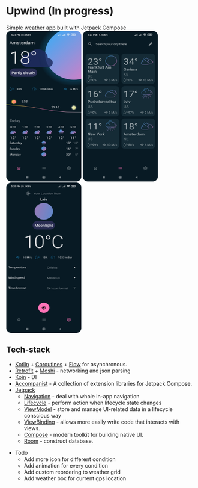 # Upwind (In progress)
Simple weather app built with Jetpack Compose  
<img src="https://github.com/vadymbit/Upwind/blob/master/media/home.png" width="200" height="400">
<img src="https://github.com/vadymbit/Upwind/blob/master/media/list.png" width="200" height="400">
<img src="https://github.com/vadymbit/Upwind/blob/master/media/settings.png" width="200" height="400">  

## Tech-stack
- [Kotlin](https://kotlinlang.org/) + [Coroutines](https://github.com/Kotlin/kotlinx.coroutines) + [Flow](https://kotlin.github.io/kotlinx.coroutines/kotlinx-coroutines-core/kotlinx.coroutines.flow/) for asynchronous.
- [Retrofit](https://square.github.io/retrofit/) + [Moshi](https://github.com/square/moshi/)  - networking and json parsing
- [Koin](https://insert-koin.io/) - DI
- [Accompanist](https://github.com/google/accompanist) - A collection of extension libraries for Jetpack Compose.
- [Jetpack](https://developer.android.com/jetpack)
    - [Navigation](https://developer.android.com/topic/libraries/architecture/navigation/) - deal with whole in-app navigation
    - [Lifecycle](https://developer.android.com/topic/libraries/architecture/lifecycle) - perform action when lifecycle state changes
    - [ViewModel](https://developer.android.com/topic/libraries/architecture/viewmodel) - store and manage UI-related data in a lifecycle conscious way
    - [ViewBinding](https://developer.android.com/topic/libraries/view-binding) - allows more easily write code that interacts with views.
    - [Compose](https://developer.android.com/jetpack/compose) - modern toolkit for building native UI.
    - [Room](https://developer.android.com/jetpack/androidx/releases/room) - construct database.
    
 * Todo
   * Add more icon for different condition
   * Add animation for every condition
   * Add custom reordering to weather grid
   * Add weather box for current gps location
